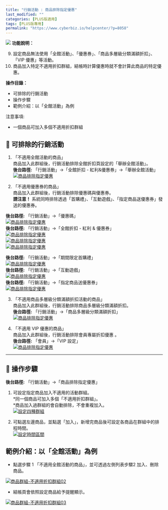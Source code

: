 ```yaml
---
title: "行銷活動 : 商品排除指定優惠"
last_modified: ""
categories: [PLUS版適用]
tags: [PLUS版專用]
permalink: "https://www.cyberbiz.io/helpcenter/?p=8058"
---
```


![](https://www.cyberbiz.io/helpcenter/wp-content/uploads/PLUS版3.png)
**功能說明：**  

9. 設定商品無法使用「全館活動」、「優惠券」、「商品多層級分類滿額折扣」、「VIP 優惠」等活動。
10. 商品加入特定不適用折扣群組，結帳時計算優惠時就不會計算此商品的特定優惠。

**操作目錄：**

* 可排除的行銷活動
* 操作步驟
* 範例介紹：以「全館活動」為例

注意事項:  

* 一個商品可加入多個不適用折扣群組



## 📌 可排除的行銷活動



1. 「不適用全館活動的商品」  
商品加入此群組後，行銷活動排除全館折扣頁設定的「舉辦全館活動」。  
**後台路徑:** 「行銷活動」→「全館折扣 - 紅利&優惠券」→「舉辦全館活動」  
[![商品排除指定優惠](https://www.cyberbiz.io/support/wp-content/uploads/商品排除指定優惠05.png)](https://www.cyberbiz.io/support/wp-content/uploads/商品排除指定優惠05.png)  

2. 「不適用優惠券的商品」  
商品加入此群組後，行銷活動排除優惠碼與優惠券。  
**請注意！** 系統同時排除透過「首購禮」、「互動遊戲」、「指定商品送優惠券」發送的優惠券。  

**後台路徑:** 「行銷活動」→「優惠碼」  
[![商品排除指定優惠](https://www.cyberbiz.io/support/wp-content/uploads/商品排除指定優惠11.png)](https://www.cyberbiz.io/support/wp-content/uploads/商品排除指定優惠11.png)  
**後台路徑:** 「行銷活動」→「全館折扣 - 紅利 & 優惠券」  
[![商品排除指定優惠](https://www.cyberbiz.io/support/wp-content/uploads/商品排除指定優惠06.png)](https://www.cyberbiz.io/support/wp-content/uploads/商品排除指定優惠06.png)  
[![商品排除指定優惠](https://www.cyberbiz.io/support/wp-content/uploads/商品排除指定優惠07.png)](https://www.cyberbiz.io/support/wp-content/uploads/商品排除指定優惠07.png)  
[![商品排除指定優惠](https://www.cyberbiz.io/support/wp-content/uploads/商品排除指定優惠08.png)](https://www.cyberbiz.io/support/wp-content/uploads/商品排除指定優惠08.png)  

**後台路徑:** 「行銷活動」→「期間限定首購禮」  
[![商品排除指定優惠](https://www.cyberbiz.io/support/wp-content/uploads/商品排除指定優惠12.png)](https://www.cyberbiz.io/support/wp-content/uploads/商品排除指定優惠12.png)  
**後台路徑:** 「行銷活動」→「互動遊戲」  
[![商品排除指定優惠](https://www.cyberbiz.io/support/wp-content/uploads/商品排除指定優惠14.png)](https://www.cyberbiz.io/support/wp-content/uploads/商品排除指定優惠14.png)  
**後台路徑:** 「行銷活動」→「指定商品送優惠券」  
[![商品排除指定優惠](https://www.cyberbiz.io/support/wp-content/uploads/商品排除指定優惠15.png)](https://www.cyberbiz.io/support/wp-content/uploads/商品排除指定優惠15.png)

3. 「不適用商品多層級分類滿額折扣活動的商品」  
商品加入此群組後，行銷活動排除商品多層級分類滿額折扣。  
**後台路徑:** 「行銷活動」→「商品多層級分類滿額折扣」  
[![商品排除指定優惠](https://www.cyberbiz.io/support/wp-content/uploads/商品排除指定優惠09.png)](https://www.cyberbiz.io/support/wp-content/uploads/商品排除指定優惠09.png)  

4. 「不適用 VIP 優惠的商品」  
商品加入此群組後，行銷活動排除會員專屬折扣優惠 。  
**後台路徑:** 「會員」→「VIP 設定」  
[![商品排除指定優惠](https://www.cyberbiz.io/support/wp-content/uploads/商品排除指定優惠10.png)](https://www.cyberbiz.io/support/wp-content/uploads/商品排除指定優惠10.png)  

* * *

## 📌 操作步驟


**後台路徑:** 「行銷活動」→「商品排除指定優惠」  


1. 可設定指定商品加入不適用的活動群組。  
*同一個商品可加入多個「不適用折扣群組」。  
*商品加入過群組的會自動排除，不會重複加入。  
[![設定四種群組](https://www.cyberbiz.io/support/wp-content/uploads/行銷活動-商品排除指定優惠01.png)](https://www.cyberbiz.io/support/wp-content/uploads/行銷活動-商品排除指定優惠01.png)



2. 可點選左邊商品，並點選「加入」，新增完商品後可設定各商品在群組中的排程時間。  
[![設定時間區間](https://www.cyberbiz.io/support/wp-content/uploads/行銷活動-商品排除指定優惠02.png)](https://www.cyberbiz.io/support/wp-content/uploads/行銷活動-商品排除指定優惠02.png)




## 範例介紹：以「全館活動」為例



* 點選步驟 1 「不適用全館活動的商品」，並可透過左側列表步驟2 加入、刪除商品。   

[![商品群組-不適用折扣群組02](https://www.cyberbiz.io/support/wp-content/uploads/行銷活動-商品排除指定優惠03.png)](https://www.cyberbiz.io/support/wp-content/uploads/行銷活動-商品排除指定優惠03.png)

* 結帳頁會依照設定商品給予提醒顯示。   

[![商品群組-不適用折扣群組03](https://www.cyberbiz.io/support/wp-content/uploads/行銷活動-商品排除指定優惠04.png)](https://www.cyberbiz.io/support/wp-content/uploads/行銷活動-商品排除指定優惠04.png)

